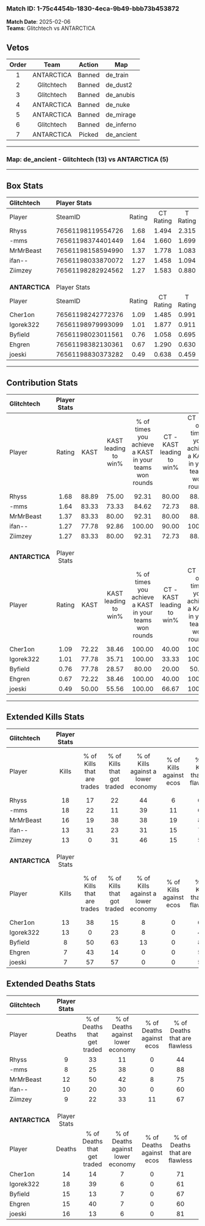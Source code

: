 ### Match ID: 1-75c4454b-1830-4eca-9b49-bbb73b453872  
**Match Date**: 2025-02-06  
**Teams**: Glitchtech vs ANTARCTICA  

## Vetos  

| Order | Team | Action | Map |
| :---: | :--: | :----: | --- |
| 1 | ANTARCTICA | Banned | de_train |
| 2 | Glitchtech | Banned | de_dust2 |
| 3 | Glitchtech | Banned | de_anubis |
| 4 | ANTARCTICA | Banned | de_nuke |
| 5 | ANTARCTICA | Banned | de_mirage |
| 6 | Glitchtech | Banned | de_inferno |
| 7 | ANTARCTICA | Picked | de_ancient |

---  

### **Map**: de_ancient - Glitchtech (13) vs ANTARCTICA (5)  
---  

## Box Stats  

| **Glitchtech** | Player Stats      |        |           |          |       |       |       |         |        |      |     |
| :- | :- | :-: | :-: | :-: | :-: | :-: | :-: | :-: | :-: | :-: | :-: |
| Player         | SteamID           | Rating | CT Rating | T Rating | KAST  |  ADR  | Kills | Assists | Deaths | K/D  | HS% |
| Rhyss          | 76561198119554726 |  1.68  |   1.494   |  2.315   | 88.89 | 105.2 |  18   |    6    |   9    | 2.00 | 50  |
| -mms           | 76561198374401449 |  1.64  |   1.660   |  1.699   | 83.33 | 101.4 |  18   |    3    |   8    | 2.25 | 50  |
| MrMrBeast      | 76561198158594990 |  1.37  |   1.778   |  1.083   | 83.33 | 80.5  |  16   |    5    |   12   | 1.33 | 18  |
| ifan--         | 76561198033870072 |  1.27  |   1.458   |  1.094   | 77.78 | 85.9  |  13   |    7    |   10   | 1.30 | 38  |
| Ziimzey        | 76561198282924562 |  1.27  |   1.583   |  0.880   | 83.33 | 72.5  |  13   |    2    |   9    | 1.44 | 53  |
|                |                   |        |           |          |       |       |       |         |        |      |     |
|                |                   |        |           |          |       |       |       |         |        |      |     |
|                |                   |        |           |          |       |       |       |         |        |      |     |
| **ANTARCTICA** | Player Stats      |        |           |          |       |       |       |         |        |      |     |
| Player         | SteamID           | Rating | CT Rating | T Rating | KAST  |  ADR  | Kills | Assists | Deaths | K/D  | HS% |
| Cher1on        | 76561198242772376 |  1.09  |   1.485   |  0.991   | 72.22 | 85.6  |  13   |    4    |   14   | 0.93 | 38  |
| Igorek322      | 76561198979993099 |  1.01  |   1.877   |  0.911   | 77.78 | 79.2  |  13   |    7    |   18   | 0.72 | 69  |
| Byfield        | 76561198023011561 |  0.76  |   1.058   |  0.695   | 77.78 | 48.1  |   8   |    6    |   15   | 0.53 | 50  |
| Ehgren         | 76561198382130361 |  0.67  |   1.290   |  0.630   | 72.22 | 51.3  |   7   |    5    |   15   | 0.47 | 28  |
| joeski         | 76561198830373282 |  0.49  |   0.638   |  0.459   | 50.00 | 57.4  |   7   |    3    |   16   | 0.44 | 28  |
---  

## Contribution Stats  

| **Glitchtech** | Player Stats |       |                      |                                                        |                           |                                                             |                          |                                                            |
| :- | :-: | :-: | :-: | :-: | :-: | :-: | :-: | :-: |
| Player         |    Rating    | KAST  | KAST leading to win% | % of times you achieve a KAST in your teams won rounds | CT - KAST leading to win% | CT - % of times you achieve a KAST in your teams won rounds | T - KAST leading to win% | T - % of times you achieve a KAST in your teams won rounds |
| Rhyss          |     1.68     | 88.89 |        75.00         |                         92.31                          |           80.00           |                            88.89                            |          66.67           |                           100.00                           |
| -mms           |     1.64     | 83.33 |        73.33         |                         84.62                          |           72.73           |                            88.89                            |          75.00           |                           75.00                            |
| MrMrBeast      |     1.37     | 83.33 |        80.00         |                         92.31                          |           80.00           |                            88.89                            |          80.00           |                           100.00                           |
| ifan--         |     1.27     | 77.78 |        92.86         |                         100.00                         |           90.00           |                           100.00                            |          100.00          |                           100.00                           |
| Ziimzey        |     1.27     | 83.33 |        80.00         |                         92.31                          |           72.73           |                            88.89                            |          100.00          |                           100.00                           |
|                |              |       |                      |                                                        |                           |                                                             |                          |                                                            |
|                |              |       |                      |                                                        |                           |                                                             |                          |                                                            |
|                |              |       |                      |                                                        |                           |                                                             |                          |                                                            |
| **ANTARCTICA** | Player Stats |       |                      |                                                        |                           |                                                             |                          |                                                            |
| Player         |    Rating    | KAST  | KAST leading to win% | % of times you achieve a KAST in your teams won rounds | CT - KAST leading to win% | CT - % of times you achieve a KAST in your teams won rounds | T - KAST leading to win% | T - % of times you achieve a KAST in your teams won rounds |
| Cher1on        |     1.09     | 72.22 |        38.46         |                         100.00                         |           40.00           |                           100.00                            |          37.50           |                           100.00                           |
| Igorek322      |     1.01     | 77.78 |        35.71         |                         100.00                         |           33.33           |                           100.00                            |          37.50           |                           100.00                           |
| Byfield        |     0.76     | 77.78 |        28.57         |                         80.00                          |           20.00           |                            50.00                            |          33.33           |                           100.00                           |
| Ehgren         |     0.67     | 72.22 |        38.46         |                         100.00                         |           40.00           |                           100.00                            |          37.50           |                           100.00                           |
| joeski         |     0.49     | 50.00 |        55.56         |                         100.00                         |           66.67           |                           100.00                            |          50.00           |                           100.00                           |
---  

## Extended Kills Stats  

| **Glitchtech** | Player Stats |                            |                            |                                    |                         |                              |                                 |                                       |                    |           |
| :- | :-: | :-: | :-: | :-: | :-: | :-: | :-: | :-: | :-: | :-: |
| Player         |    Kills     | % of Kills that are trades | % of Kills that got traded | % of Kills against a lower economy | % of Kills against ecos | % of Kills that are flawless | % of Kills that are close duels | % of Kills that are assisted by flash | Pistol Round Kills | AWP Kills |
| Rhyss          |      18      |             17             |             22             |                 44                 |            6            |              61              |                6                |                   0                   |         3          |     0     |
| -mms           |      18      |             22             |             11             |                 39                 |           11            |              67              |               11                |                   0                   |         2          |     0     |
| MrMrBeast      |      16      |             19             |             38             |                 38                 |           19            |              81              |                6                |                   0                   |         2          |     8     |
| ifan--         |      13      |             31             |             23             |                 31                 |           15            |              77              |               15                |                   0                   |         0          |     0     |
| Ziimzey        |      13      |             0              |             31             |                 46                 |           15            |              54              |               23                |                   0                   |         0          |     0     |
|                |              |                            |                            |                                    |                         |                              |                                 |                                       |                    |           |
|                |              |                            |                            |                                    |                         |                              |                                 |                                       |                    |           |
|                |              |                            |                            |                                    |                         |                              |                                 |                                       |                    |           |
| **ANTARCTICA** | Player Stats |                            |                            |                                    |                         |                              |                                 |                                       |                    |           |
| Player         |    Kills     | % of Kills that are trades | % of Kills that got traded | % of Kills against a lower economy | % of Kills against ecos | % of Kills that are flawless | % of Kills that are close duels | % of Kills that are assisted by flash | Pistol Round Kills | AWP Kills |
| Cher1on        |      13      |             38             |             15             |                 8                  |            0            |              69              |                8                |                  31                   |         1          |     2     |
| Igorek322      |      13      |             0              |             23             |                 8                  |            0            |              46              |               23                |                   8                   |         4          |     0     |
| Byfield        |      8       |             50             |             63             |                 13                 |            0            |              88              |                0                |                   0                   |         0          |     2     |
| Ehgren         |      7       |             43             |             14             |                 0                  |            0            |              57              |               29                |                  43                   |         0          |     0     |
| joeski         |      7       |             57             |             57             |                 0                  |            0            |              57              |                0                |                   0                   |         1          |     0     |
## Extended Deaths Stats  

| **Glitchtech** | Player Stats |                             |                                   |                          |                               |                            |                           |               |
| :- | :-: | :-: | :-: | :-: | :-: | :-: | :-: | :-: |
| Player         |    Deaths    | % of Deaths that get traded | % of Deaths against lower economy | % of Deaths against ecos | % of Deaths that are flawless | % of Deaths that are close | % of Deaths while blinded | Deaths to AWP |
| Rhyss          |      9       |             33              |                11                 |            0             |              44               |             22             |            22             |       1       |
| -mms           |      8       |             25              |                38                 |            0             |              88               |             25             |            25             |       1       |
| MrMrBeast      |      12      |             50              |                42                 |            8             |              75               |             8              |             8             |       0       |
| ifan--         |      10      |             20              |                30                 |            0             |              60               |             10             |            20             |       1       |
| Ziimzey        |      9       |             22              |                33                 |            11            |              67               |             0              |            11             |       1       |
|                |              |                             |                                   |                          |                               |                            |                           |               |
|                |              |                             |                                   |                          |                               |                            |                           |               |
|                |              |                             |                                   |                          |                               |                            |                           |               |
| **ANTARCTICA** | Player Stats |                             |                                   |                          |                               |                            |                           |               |
| Player         |    Deaths    | % of Deaths that get traded | % of Deaths against lower economy | % of Deaths against ecos | % of Deaths that are flawless | % of Deaths that are close | % of Deaths while blinded | Deaths to AWP |
| Cher1on        |      14      |             14              |                 7                 |            0             |              71               |             14             |             0             |       2       |
| Igorek322      |      18      |             39              |                 6                 |            0             |              61               |             11             |             0             |       2       |
| Byfield        |      15      |             13              |                 7                 |            0             |              67               |             7              |             0             |       2       |
| Ehgren         |      15      |             40              |                 7                 |            0             |              60               |             13             |             0             |       2       |
| joeski         |      16      |             13              |                 6                 |            0             |              81               |             13             |             0             |       0       |
